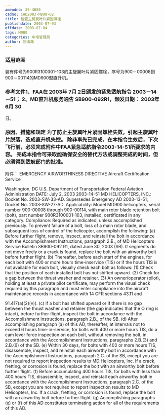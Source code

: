 ```yaml
---
amendno: 39-4080
cadno: CAD2003-M900-02
title: 检查主旋翼叶片紧固螺栓
publishdate: 2003-07-03
effdate: 2003-07-04
tags: M900
categories: 中南管理局
author: 祝海鹰
---
```


### 适用范围 
装有件号为900R3100001-103的主旋翼叶片紧固螺栓，序号为900－00008到900－00114的MD900型直升机。

<!--more-->
### 参考文件1、FAA在 2003年 7月 2日颁发的紧急适航指令 2003－14－51； 2、MD直升机服务通告 SB900-092R1，颁发日期： 2003年 6月 30
日。

### 原因、措施和规定 为了防止主旋翼叶片紧固螺栓失效，引起主旋翼叶片脱落，造成直升机失控。     除非事先已完成，在本指令生效后，下次飞行前，必须完成附件中FAA紧急适航指令2003-14-51所要求的内容。     完成本指令可采取能确保安全的替代方法或调整完成的时间，但必须得到适航部门的批准。 
附件： EMERGENCY AIRWORTHINESS DIRECTIVE Aircraft Certification Service 
  
Washington, DC 
U.S. Department of Transportation Federal Aviation Administration DATE: July 2, 2003 
2003-14-51 MD HELICOPTERS, INC.: Docket No. 2003-SW-33-AD. Supersedes Emergency AD 2003-13-51, Docket No. 2003-SW-27-AD. Applicability: Model MD900 helicopters, serial number 900-00008 through 900-00114, with main rotor blade retention bolt (bolt), part number 900R3100001-103, installed, certificated in any category. 
Compliance: Required as indicated, unless accomplished previously. 
To prevent failure of a bolt, loss of a main rotor blade, and subsequent loss of control of the helicopter, accomplish the following: 
(a) Before further flight, remove, inspect, and reinstall the bolt in accordance with the Accomplishment Instructions, paragraph 2.B., of MD Helicopters Service Bulletin SB900-092 R1, dated June 30, 2003 (SB). If segments do not move freely or a crack is found, replace the bolt with an airworthy bolt before further flight. 
(b) Thereafter, before each start of the engines, for each bolt with 400 or more hours time-inservice (TIS) or if the hours TIS is not available for each bolt, visually check each bolt as follows: 
(1) Check that the position of each installed bolt has not shifted upward. 
(2) Check for a gap between the thrust washer and retainer. 
(3) An owner/operator (pilot), holding at least a private pilot certificate, may perform the visual check required by this paragraph and must enter compliance into the aircraft maintenance records in accordance with 14 CFR sections 43.11 and 

 
  
91.417(a)(2)(v)). 
(c) If a bolt has shifted upward or if there is no gap between the thrust washer and retainer (the gap indicates that the O ring is intact), before further flight, inspect the bolt in accordance with the Accomplishment Instructions, paragraph 2.B., of the SB. 
(d) After accomplishing paragraph (a) of this AD, thereafter, at intervals not to exceed 6 hours time-in-service, for bolts with 400 or more hours TIS, do a cam lever force inspection on each bolt, without removing the bolt, in accordance with the Accomplishment Instructions, paragraphs 2.B.(3) and 2.B.(6) of the SB. 
(e) Within 30 days, for bolts with 400 or more hours TIS, disassemble, inspect, and reinstall each airworthy bolt in accordance with the Accomplishment Instructions, paragraph 2.C. of the SB, except you are not required to report inspection results to MD Helicopters, Inc. If a crack, fretting, or corrosion is found, replace the bolt with an airworthy bolt before further flight. 
(f) Before accumulating 400 hours TIS, for bolts with less than 400 hours TIS, disassemble, inspect, and reinstall each airworthy bolt in accordance with the Accomplishment Instructions, paragraph 2.C. of the SB, except you are not required to report inspection results to MD Helicopters, Inc. If a crack, fretting, or corrosion is found, replace the bolt with an airworthy bolt before further flight. 
(g) Accomplishing paragraphs (e) or (f) of this AD constitutes terminating action for all of the requirements of this AD. 

